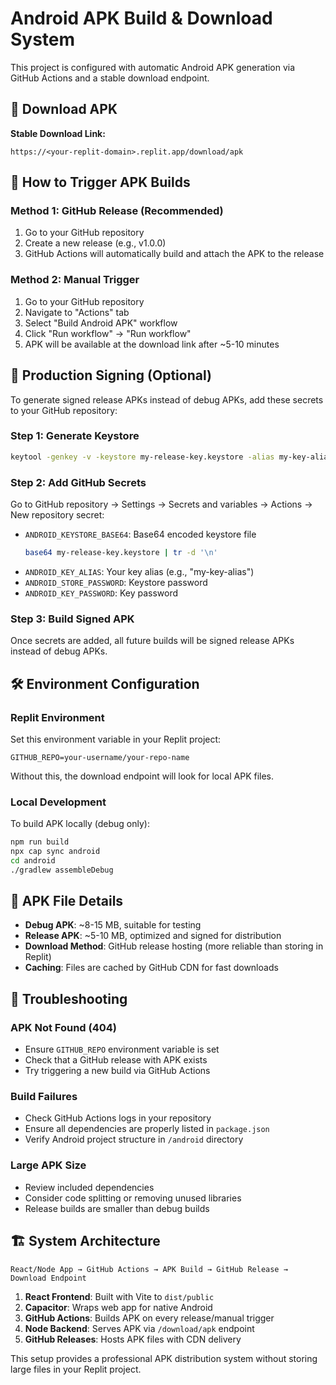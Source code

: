 # Android APK Build & Download System

This project is configured with automatic Android APK generation via GitHub Actions and a stable download endpoint.

## 📱 Download APK

**Stable Download Link:** 
```
https://<your-replit-domain>.replit.app/download/apk
```

## 🚀 How to Trigger APK Builds

### Method 1: GitHub Release (Recommended)
1. Go to your GitHub repository
2. Create a new release (e.g., v1.0.0)
3. GitHub Actions will automatically build and attach the APK to the release

### Method 2: Manual Trigger
1. Go to your GitHub repository
2. Navigate to "Actions" tab
3. Select "Build Android APK" workflow
4. Click "Run workflow" → "Run workflow"
5. APK will be available at the download link after ~5-10 minutes

## 🔐 Production Signing (Optional)

To generate signed release APKs instead of debug APKs, add these secrets to your GitHub repository:

### Step 1: Generate Keystore
```bash
keytool -genkey -v -keystore my-release-key.keystore -alias my-key-alias -keyalg RSA -keysize 2048 -validity 10000
```

### Step 2: Add GitHub Secrets
Go to GitHub repository → Settings → Secrets and variables → Actions → New repository secret:

- `ANDROID_KEYSTORE_BASE64`: Base64 encoded keystore file
  ```bash
  base64 my-release-key.keystore | tr -d '\n'
  ```
- `ANDROID_KEY_ALIAS`: Your key alias (e.g., "my-key-alias")
- `ANDROID_STORE_PASSWORD`: Keystore password
- `ANDROID_KEY_PASSWORD`: Key password

### Step 3: Build Signed APK
Once secrets are added, all future builds will be signed release APKs instead of debug APKs.

## 🛠 Environment Configuration

### Replit Environment
Set this environment variable in your Replit project:
```
GITHUB_REPO=your-username/your-repo-name
```

Without this, the download endpoint will look for local APK files.

### Local Development
To build APK locally (debug only):
```bash
npm run build
npx cap sync android
cd android
./gradlew assembleDebug
```

## 📁 APK File Details

- **Debug APK**: ~8-15 MB, suitable for testing
- **Release APK**: ~5-10 MB, optimized and signed for distribution
- **Download Method**: GitHub release hosting (more reliable than storing in Replit)
- **Caching**: Files are cached by GitHub CDN for fast downloads

## 🔧 Troubleshooting

### APK Not Found (404)
- Ensure `GITHUB_REPO` environment variable is set
- Check that a GitHub release with APK exists
- Try triggering a new build via GitHub Actions

### Build Failures
- Check GitHub Actions logs in your repository
- Ensure all dependencies are properly listed in `package.json`
- Verify Android project structure in `/android` directory

### Large APK Size
- Review included dependencies
- Consider code splitting or removing unused libraries
- Release builds are smaller than debug builds

## 🏗 System Architecture

```
React/Node App → GitHub Actions → APK Build → GitHub Release → Download Endpoint
```

1. **React Frontend**: Built with Vite to `dist/public`
2. **Capacitor**: Wraps web app for native Android
3. **GitHub Actions**: Builds APK on every release/manual trigger
4. **Node Backend**: Serves APK via `/download/apk` endpoint
5. **GitHub Releases**: Hosts APK files with CDN delivery

This setup provides a professional APK distribution system without storing large files in your Replit project.